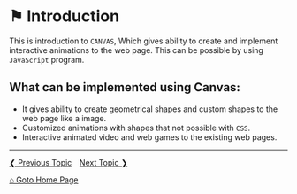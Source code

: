 # &#9873; Introduction

This is introduction to `CANVAS`, Which gives ability to create and implement interactive animations to the web page. This can be possible by using `JavaScript` program.

## What can be implemented using Canvas:
- It gives ability to create geometrical shapes and custom shapes to the web page like a image.
- Customized animations with shapes that not possible with `CSS`.
- Interactive animated video and web games to the existing web pages. 

---

[&#10094; Previous Topic](../README.md)&emsp;[Next Topic &#10095;](./usage-guide.md)

[&#8962; Goto Home Page](../README.md)